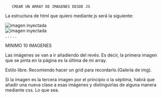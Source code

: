        CREAR UN ARRAY DE IMAGENES DESDE JS

La estructura de html que quiero mediante js será la siguiente:
<section>
    <div>
        <img src = "" alt = "imagen inyectada">
    </div>
    <div>
        <img src = "" alt = "imagen inyectada">
    </div>
   .
   .
   .
   .
   .
</section>

MINIMO 10 IMAGENES

Las imágenes se van a ir añadiendo del revés. Es decir, la primera imagen que 
se pinta en la página es la última de mi array.

Estilo libre. Recomiendo hacer un grid para recordarlo.(Galería de img).

Si la imagen es la tercera imagen por el principio o la séptima, habrá que añadir
una nueva clase a esas imágenes y distinguirlas de alguna manera mediante css. 
Lo que sea.